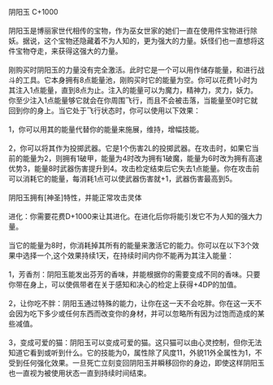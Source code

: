 <title>阴阳玉</title>
<meta name="GENERATOR" content="WinCHM">
<meta http-equiv="Content-Type" content="text/html; charset=gb2312">
<br>阴阳玉 C+1000 
<br>
<br>阴阳玉是博丽家世代相传的宝物，作为巫女世家的她们一直在使用件宝物进行除妖。据说，这个宝物还隐藏着不为人知的，更为强大的力量。妖怪们也一直想将这件宝物夺走，来获得这强大的力量。 
<br>
<br>刚购买时阴阳玉的力量没有完全激活。此时它是一个可以用作储存能量，和进行战斗的工具。它本身拥有8点能量池，刚购买时它的能量为空。你可以花费1小时为其注入1点能量，直到8点为止。注入的能量可以为魔力，精神力，灵力，妖力。你至少注入1点能量够它就会在你周围飞行，而且不会被击落，当能量至0时它就回到你的身上。当它处于飞行状态时，你可以使用以下效果： 
<br>
<br>1，你可以用其的能量代替你的能量来施展，维持，增幅技能。 
<br>
<br>2，你可以将其作为投掷武器。它是1个伤害2L的投掷武器。在攻击时，如果它当前的能量为2，则拥有1破甲，能量为4时改为拥有1破魔，能量为6时改为拥有高速优势3，能量8时武器伤害提升到4。攻击检定结束后它失去1点能量。你在攻击前可以消耗它的能量，每消耗1点可以使武器伤害就+1，武器伤害最高到5。 
<br>
<br>阴阳玉拥有[神圣]特性，并能正常攻击灵体 
<br>
<br>进化：你需要花费D+1000来让其进化。在进化后你将能引发它不为人知的强大力量。 
<br>
<br>当它的能量为8时，你消耗掉其所有的能量来激活它的能力。你可以在以下3个效果中选择一个,这个效果持续1天，在持续时间内你不能再为其注入能量： 
<br>
<br>1，芳香剂：阴阳玉能发出芬芳的香味，并能根据你的需要变成不同的香味。只要你带在身上，可以使佩带者在关于感知和决心的检定上获得+4DP的加值。 
<br>
<br>2，让你吃不胖：阴阳玉通过特殊的能力，让你在这一天不会吃胖。你在这一天不会因为吃下多少或任何东西而改变你的身材，并可以忽略所有因为过饱而造成的某些减值。 
<br>
<br>3，变成可爱的猫：阴阳玉可以变成可爱的猫。这只猫可以由心灵控制，但你无法知道它看到或听到什么。它的技能为0，属性除了风度11，外貌11外全属性为1，不受到任何强化效果。一旦死亡立刻变回阴阳玉并瞬移回你的身边，即使这样阴阳玉也一直视为被使用状态一直到持续时间结束。
